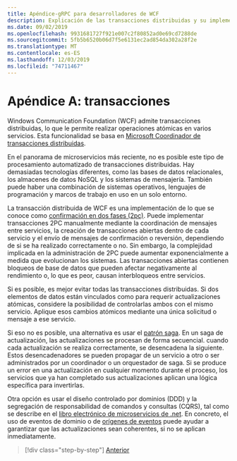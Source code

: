```yaml
---
title: Apéndice-gRPC para desarrolladores de WCF
description: Explicación de las transacciones distribuidas y su implementación en arquitecturas de microservicios modernas.
ms.date: 09/02/2019
ms.openlocfilehash: 9931681727f921e007c2f80852ad0e69cd7288de
ms.sourcegitcommit: 5fb5b6520b06d7f5e6131ec2ad854da302a28f2e
ms.translationtype: MT
ms.contentlocale: es-ES
ms.lasthandoff: 12/03/2019
ms.locfileid: "74711467"
---
```

# <a name="appendix-a---transactions"></a>Apéndice A: transacciones

Windows Communication Foundation (WCF) admite transacciones distribuidas, lo que le permite realizar operaciones atómicas en varios servicios. Esta funcionalidad se basa en [Microsoft Coordinador de transacciones distribuidas](https://docs.microsoft.com/previous-versions/windows/desktop/ms684146(v=vs.85)).

En el panorama de microservicios más reciente, no es posible este tipo de procesamiento automatizado de transacciones distribuidas. Hay demasiadas tecnologías diferentes, como las bases de datos relacionales, los almacenes de datos NoSQL y los sistemas de mensajería. También puede haber una combinación de sistemas operativos, lenguajes de programación y marcos de trabajo en uso en un solo entorno.

La transacción distribuida de WCF es una implementación de lo que se conoce como [confirmación en dos fases (2pc)](https://en.wikipedia.org/wiki/Two-phase_commit_protocol). Puede implementar transacciones 2PC manualmente mediante la coordinación de mensajes entre servicios, la creación de transacciones abiertas dentro de cada servicio y el envío de mensajes de confirmación o reversión, dependiendo de si se ha realizado correctamente o no. Sin embargo, la complejidad implicada en la administración de 2PC puede aumentar exponencialmente a medida que evolucionan los sistemas. Las transacciones abiertas contienen bloqueos de base de datos que pueden afectar negativamente al rendimiento o, lo que es peor, causan interbloqueos entre servicios.

Si es posible, es mejor evitar todas las transacciones distribuidas. Si dos elementos de datos están vinculados como para requerir actualizaciones atómicas, considere la posibilidad de controlarlas ambos con el mismo servicio. Aplique esos cambios atómicos mediante una única solicitud o mensaje a ese servicio.

Si eso no es posible, una alternativa es usar el [patrón saga](https://microservices.io/patterns/data/saga.html). En un saga de actualización, las actualizaciones se procesan de forma secuencial. cuando cada actualización se realiza correctamente, se desencadena la siguiente. Estos desencadenadores se pueden propagar de un servicio a otro o ser administrados por un coordinador o un orquestador de saga. Si se produce un error en una actualización en cualquier momento durante el proceso, los servicios que ya han completado sus actualizaciones aplican una lógica específica para invertirlas.

Otra opción es usar el diseño controlado por dominios (DDD) y la segregación de responsabilidad de comandos y consultas (CQRS), tal como se describe en el [libro electrónico de microservicios de .net](https://docs.microsoft.com/dotnet/architecture/microservices/microservice-ddd-cqrs-patterns/). En concreto, el uso de eventos de dominio o de [orígenes de eventos](https://martinfowler.com/eaaDev/EventSourcing.html) puede ayudar a garantizar que las actualizaciones sean coherentes, si no se aplican inmediatamente.

>[!div class="step-by-step"]
>[Anterior](application-performance-management.md)
